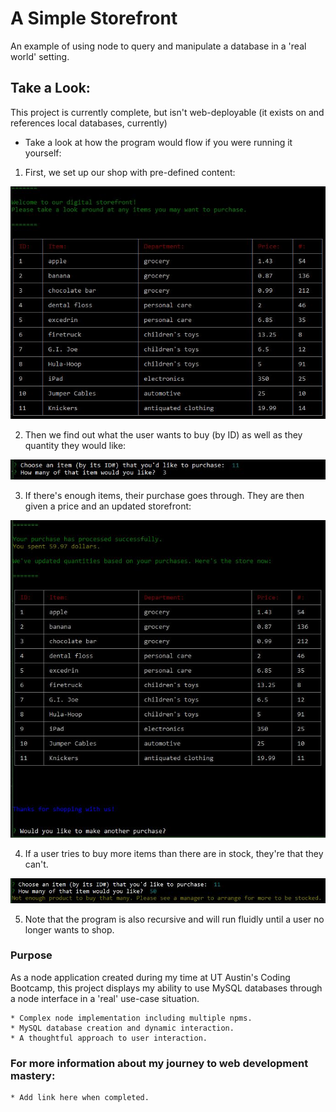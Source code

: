 # A Simple Storefront
An example of using node to query and manipulate a database in a 'real world' setting.


## Take a Look: 

This project is currently complete, but isn't web-deployable (it exists on and references local databases, currently)
* Take a look at how the program would flow if you were running it yourself:

1. First, we set up our shop with pre-defined content:

![Screenshot 1](https://raw.githubusercontent.com/must-git-good/storefront/master/readme_assets/store_flow_1.JPG)

2. Then we find out what the user wants to buy (by ID) as well as they quantity they would like:

![Screenshot 2](https://raw.githubusercontent.com/must-git-good/storefront/master/readme_assets/store_flow_2.JPG)

3. If there's enough items, their purchase goes through. They are then given a price and an updated storefront:

![Screenshot 3](https://raw.githubusercontent.com/must-git-good/storefront/master/readme_assets/store_flow_3.JPG)

4. If a user tries to buy more items than there are in stock, they're that they can't.

![Screenshot 4](https://raw.githubusercontent.com/must-git-good/storefront/master/readme_assets/store_flow_4.JPG)

5. Note that the program is also recursive and will run fluidly until a user no longer wants to shop.


### Purpose

As a node application created during my time at UT Austin's Coding Bootcamp, this project displays my ability to use MySQL databases through a node interface in a 'real' use-case situation.

```
* Complex node implementation including multiple npms.
* MySQL database creation and dynamic interaction.
* A thoughtful approach to user interaction.

```

### For more information about my journey to web development mastery:

```
* Add link here when completed.
```

